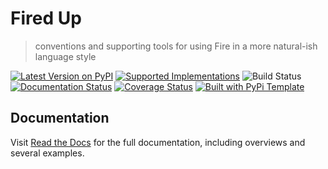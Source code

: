# Fired Up

> conventions and supporting tools for using Fire in a more natural-ish language style

[![Latest Version on PyPI](https://img.shields.io/pypi/v/fired-up.svg)](https://pypi.python.org/pypi/fired-up/)
[![Supported Implementations](https://img.shields.io/pypi/pyversions/fired-up.svg)](https://pypi.python.org/pypi/fired-up/)
![Build Status](https://github.com/christophevg/fired-up/actions/workflows/test.yaml/badge.svg)
[![Documentation Status](https://readthedocs.org/projects/fired-up/badge/?version=latest)](https://fired-up.readthedocs.io/en/latest/?badge=latest)
[![Coverage Status](https://coveralls.io/repos/github/christophevg/fired-up/badge.svg?branch=master)](https://coveralls.io/github/christophevg/fired-up?branch=master)
[![Built with PyPi Template](https://img.shields.io/badge/PyPi_Template-v0.5.0-blue.svg)](https://github.com/christophevg/pypi-template)



## Documentation

Visit [Read the Docs](https://fired-up.readthedocs.org) for the full documentation, including overviews and several examples.



